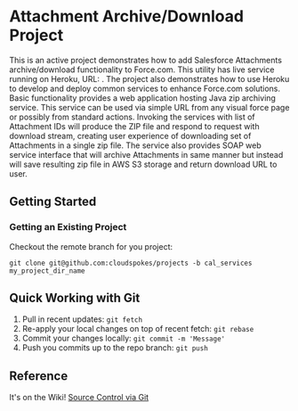 # Attachment Archive/Download Project


This is an active project demonstrates how to add Salesforce Attachments archive/download functionality to Force.com. This utility has live service running on Heroku, URL: . 
The project also demonstrates how to use Heroku to develop and deploy common services to enhance Force.com solutions. 
Basic functionality provides a web application hosting Java zip archiving service. This service can be used via simple URL from any visual force page or possibly from standard actions. 
Invoking the services with list of Attachment IDs will produce the ZIP file and respond to request with download stream, creating user experience of downloading set of Attachments in a single zip file.
The service also provides SOAP web service interface that will archive Attachments in same manner but instead will save resulting zip file in AWS S3 storage and return download URL to user.

## Getting Started

### Getting an Existing Project
Checkout the remote branch for you project:

    git clone git@github.com:cloudspokes/projects -b cal_services my_project_dir_name

## Quick Working with Git

1. Pull in recent updates: `git fetch`
2. Re-apply your local changes on top of recent fetch: `git rebase`
3. Commit your changes locally: `git commit -m 'Message'`
4. Push you commits up to the repo branch: `git push`

## Reference

It's on the Wiki! [Source Control via Git](https://sites.google.com/a/appirio.com/appirio/Home/Consulting/appirio-centers-of-excellence-coe/coe---application-development/source-control-via-git)
